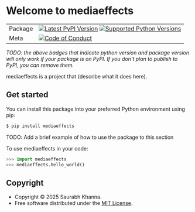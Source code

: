 # Welcome to mediaeffects

|        |        |
|--------|--------|
| Package | [![Latest PyPI Version](https://img.shields.io/pypi/v/mediaeffects.svg)](https://pypi.org/project/mediaeffects/) [![Supported Python Versions](https://img.shields.io/pypi/pyversions/mediaeffects.svg)](https://pypi.org/project/mediaeffects/)  |
| Meta   | [![Code of Conduct](https://img.shields.io/badge/Contributor%20Covenant-v2.0%20adopted-ff69b4.svg)](CODE_OF_CONDUCT.md) |

*TODO: the above badges that indicate python version and package version will only work if your package is on PyPI.
If you don't plan to publish to PyPI, you can remove them.*

mediaeffects is a project that (describe what it does here).

## Get started

You can install this package into your preferred Python environment using pip:

```bash
$ pip install mediaeffects
```

TODO: Add a brief example of how to use the package to this section

To use mediaeffects in your code:

```python
>>> import mediaeffects
>>> mediaeffects.hello_world()
```

## Copyright

- Copyright © 2025 Saurabh Khanna.
- Free software distributed under the [MIT License](./LICENSE).
